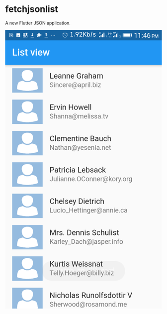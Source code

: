# fetchjsonlist

A new Flutter JSON application.


![Sceenshot of app](https://github.com/passcarlean/fetch_json_list/blob/master/assets/screen_a.png)
